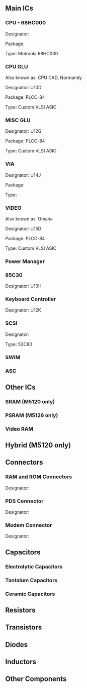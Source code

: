 ## Main ICs

### CPU - 68HC000

Designator:

Package: 

Type: Motorola 68HC000

### CPU GLU

Also known as: CPU CAD, Normandy

Designator: U10D

Package: PLCC-84

Type: Custom VLSI ASIC

### MISC GLU

Designator: U12G

Package: PLCC-84

Type: Custom VLSI ASIC

### VIA

Designator: U14J

Package: 

Type: 

### VIDEO

Also known as: Omaha

Designator: U15D

Package: PLCC-84

Type: Custom VLSI ASIC

### Power Manager

### 85C30

Designator: U10H

### Keyboard Controller

Designator: U12K

### SCSI

Designator: 

Type: 53C80

### SWIM

### ASC

## Other ICs

### SRAM (M5120 only)

### PSRAM (M5126 only)

### Video RAM

## Hybrid (M5120 only)

## Connectors

### RAM and ROM Connectors

Designator: 

### PDS Connector

Designator: 

### Modem Connector

Designator:

## Capacitors

### Electrolytic Capacitors

### Tantalum Capacitors

### Ceramic Capacitors

## Resistors

## Transistors

## Diodes

## Inductors

## Other Components